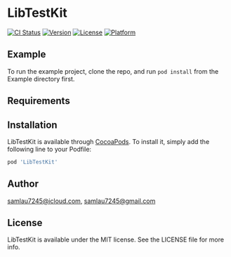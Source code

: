 # LibTestKit

[![CI Status](https://img.shields.io/travis/samlau7245@icloud.com/LibTestKit.svg?style=flat)](https://travis-ci.org/samlau7245@icloud.com/LibTestKit)
[![Version](https://img.shields.io/cocoapods/v/LibTestKit.svg?style=flat)](https://cocoapods.org/pods/LibTestKit)
[![License](https://img.shields.io/cocoapods/l/LibTestKit.svg?style=flat)](https://cocoapods.org/pods/LibTestKit)
[![Platform](https://img.shields.io/cocoapods/p/LibTestKit.svg?style=flat)](https://cocoapods.org/pods/LibTestKit)

## Example

To run the example project, clone the repo, and run `pod install` from the Example directory first.

## Requirements

## Installation

LibTestKit is available through [CocoaPods](https://cocoapods.org). To install
it, simply add the following line to your Podfile:

```ruby
pod 'LibTestKit'
```

## Author

samlau7245@icloud.com, samlau7245@gmail.com

## License

LibTestKit is available under the MIT license. See the LICENSE file for more info.
